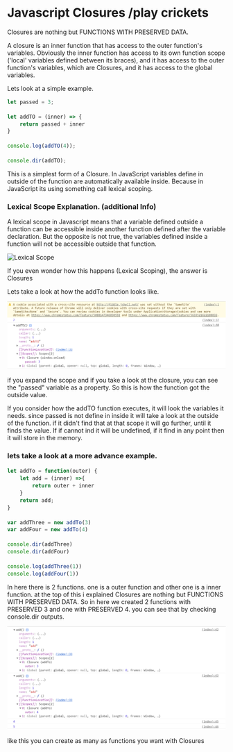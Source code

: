 # Javascript Closures /play crickets

Closures are nothing but FUNCTIONS WITH PRESERVED DATA.

A closure is an inner function that has access to the outer function's variables.  Obviously the inner function has access to its own function scope ('local' variables defined between its braces),  and it has access to the outer function's variables, which are Closures, and it has access to the global variables.

Lets look at a simple example.

```javascript
let passed = 3;

let addTO = (inner) => {
    return passed + inner
}

console.log(addTO(4));

console.dir(addTO);

```

This is a simplest form of a Closure. In JavaScript variables define in outside of the function are automatically available inside. Because in JavaScript its using something call lexical scoping. 


### Lexical Scope Explanation. (additional Info)

A lexical scope in Javascript means that a variable defined outside a function can be accessible inside another function defined after the variable declaration. But the opposite is not true, the variables defined inside a function will not be accessible outside that function.

![Lexical Scope](https://curriculum-content.s3.amazonaws.com/web-development/js/principles/lexical-scoping-readme/lexical_scope.png)


If you even wonder how this happens (Lexical Scoping), the answer is Closures 

Lets take a look at how the addTo function looks like.


![output in cmd](https://github.com/lakith/Javascript-Closures/blob/master/images/Capture.PNG?raw=true )
 

if you expand the scope and if you take a look at the closure, you can see the "passed" variable as a property. So this is how the function got the outside value.


If you consider how the addTO function executes, it will look the variables it needs. since passed is not define in inside it will take a look at the outside of the function. if it didn't find that at that scope it will go further, until it finds the value.
If if cannot ind it will be undefined, if it find in any point then it will store in the memory.


### lets take a look at a more advance example. 

```javascript
let addTo = function(outer) {
    let add = (inner) =>{
        return outer + inner
    }
    return add;
}

var addThree = new addTo(3)
var addFour = new addTo(4)

console.dir(addThree)
console.dir(addFour)

console.log(addThree(1))
console.log(addFour(1))
```

In here there is 2 functions. one is a outer function and other one is a inner function. at the top of this i explained Closures are nothing but FUNCTIONS WITH PRESERVED DATA. So in here we created 2 functions with PRESERVED 3 and one with PRESERVED 4. you can see that by checking console.dir outputs. 

![output in cmd](https://github.com/lakith/Javascript-Closures/blob/master/images/Capture2.PNG?raw=true )

like this you can create as many as functions you want with Closures
